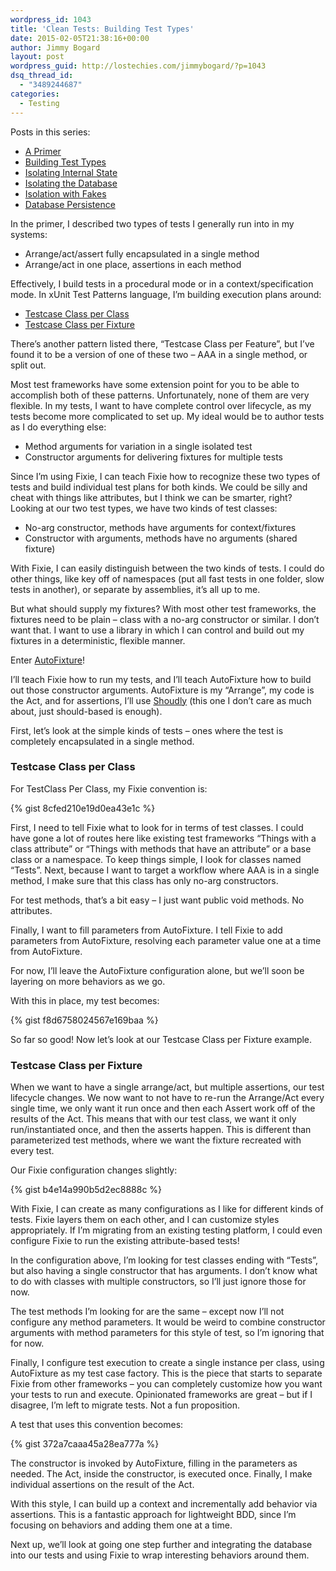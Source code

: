 ```yaml
---
wordpress_id: 1043
title: 'Clean Tests: Building Test Types'
date: 2015-02-05T21:38:16+00:00
author: Jimmy Bogard
layout: post
wordpress_guid: http://lostechies.com/jimmybogard/?p=1043
dsq_thread_id:
  - "3489244687"
categories:
  - Testing
---
```

Posts in this series:

  * [A Primer](https://lostechies.com/jimmybogard/2015/01/29/clean-tests-a-primer/ "Clean Tests: A Primer")
  * [Building Test Types](https://lostechies.com/jimmybogard/2015/02/05/clean-tests-building-test-types/ "Clean Tests: Building Test Types")
  * [Isolating Internal State](https://lostechies.com/jimmybogard/2015/02/17/clean-tests-isolating-internal-state/)
  * [Isolating the Database](https://lostechies.com/jimmybogard/2015/03/02/clean-tests-isolating-the-database/)
  * [Isolation with Fakes](https://lostechies.com/jimmybogard/2015/03/24/clean-tests-isolation-with-fakes/)
  * [Database Persistence](https://lostechies.com/jimmybogard/2015/04/07/clean-tests-database-peristence)

In the primer, I described two types of tests I generally run into in my systems:

  * Arrange/act/assert fully encapsulated in a single method
  * Arrange/act in one place, assertions in each method

Effectively, I build tests in a procedural mode or in a context/specification mode. In xUnit Test Patterns language, I’m building execution plans around:

  * [Testcase Class per Class](http://xunitpatterns.com/Testcase%20Class%20per%20Class.html)
  * [Testcase Class per Fixture](http://xunitpatterns.com/Testcase%20Class%20per%20Fixture.html)

There’s another pattern listed there, “Testcase Class per Feature”, but I’ve found it to be a version of one of these two – AAA in a single method, or split out.

Most test frameworks have some extension point for you to be able to accomplish both of these patterns. Unfortunately, none of them are very flexible. In my tests, I want to have complete control over lifecycle, as my tests become more complicated to set up. My ideal would be to author tests as I do everything else:

  * Method arguments for variation in a single isolated test
  * Constructor arguments for delivering fixtures for multiple tests

Since I’m using Fixie, I can teach Fixie how to recognize these two types of tests and build individual test plans for both kinds. We could be silly and cheat with things like attributes, but I think we can be smarter, right? Looking at our two test types, we have two kinds of test classes:

  * No-arg constructor, methods have arguments for context/fixtures
  * Constructor with arguments, methods have no arguments (shared fixture)

With Fixie, I can easily distinguish between the two kinds of tests. I could do other things, like key off of namespaces (put all fast tests in one folder, slow tests in another), or separate by assemblies, it’s all up to me.

But what should supply my fixtures? With most other test frameworks, the fixtures need to be plain – class with a no-arg constructor or similar. I don’t want that. I want to use a library in which I can control and build out my fixtures in a deterministic, flexible manner.

Enter [AutoFixture](https://github.com/AutoFixture/AutoFixture)!

I’ll teach Fixie how to run my tests, and I’ll teach AutoFixture how to build out those constructor arguments. AutoFixture is my “Arrange”, my code is the Act, and for assertions, I’ll use [Shoudly](http://www.nuget.org/packages/Shouldly/) (this one I don’t care as much about, just should-based is enough).

First, let’s look at the simple kinds of tests – ones where the test is completely encapsulated in a single method.

### 

### Testcase Class per Class

For TestClass Per Class, my Fixie convention is:

{% gist 8cfed210e19d0ea43e1c %}

First, I need to tell Fixie what to look for in terms of test classes. I could have gone a lot of routes here like existing test frameworks “Things with a class attribute” or “Things with methods that have an attribute” or a base class or a namespace. To keep things simple, I look for classes named “Tests”. Next, because I want to target a workflow where AAA is in a single method, I make sure that this class has only no-arg constructors.

For test methods, that’s a bit easy – I just want public void methods. No attributes.

Finally, I want to fill parameters from AutoFixture. I tell Fixie to add parameters from AutoFixture, resolving each parameter value one at a time from AutoFixture.

For now, I’ll leave the AutoFixture configuration alone, but we’ll soon be layering on more behaviors as we go.

With this in place, my test becomes:

{% gist f8d6758024567e169baa %}

So far so good! Now let’s look at our Testcase Class per Fixture example.

### Testcase Class per Fixture

When we want to have a single arrange/act, but multiple assertions, our test lifecycle changes. We now want to not have to re-run the Arrange/Act every single time, we only want it run once and then each Assert work off of the results of the Act. This means that with our test class, we want it only run/instantiated once, and then the asserts happen. This is different than parameterized test methods, where we want the fixture recreated with every test.

Our Fixie configuration changes slightly:

{% gist b4e14a990b5d2ec8888c %}

With Fixie, I can create as many configurations as I like for different kinds of tests. Fixie layers them on each other, and I can customize styles appropriately. If I’m migrating from an existing testing platform, I could even configure Fixie to run the existing attribute-based tests!

In the configuration above, I’m looking for test classes ending with “Tests”, but also having a single constructor that has arguments. I don’t know what to do with classes with multiple constructors, so I’ll just ignore those for now.

The test methods I’m looking for are the same – except now I’ll not configure any method parameters. It would be weird to combine constructor arguments with method parameters for this style of test, so I’m ignoring that for now.

Finally, I configure test execution to create a single instance per class, using AutoFixture as my test case factory. This is the piece that starts to separate Fixie from other frameworks – you can completely customize how you want your tests to run and execute. Opinionated frameworks are great – but if I disagree, I’m left to migrate tests. Not a fun proposition.

A test that uses this convention becomes:

{% gist 372a7caaa45a28ea777a %}

The constructor is invoked by AutoFixture, filling in the parameters as needed. The Act, inside the constructor, is executed once. Finally, I make individual assertions on the result of the Act.

With this style, I can build up a context and incrementally add behavior via assertions. This is a fantastic approach for lightweight BDD, since I’m focusing on behaviors and adding them one at a time.

Next up, we’ll look at going one step further and integrating the database into our tests and using Fixie to wrap interesting behaviors around them.